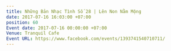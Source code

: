 ```yaml
---
title: Những Bản Nhạc Tình Số 28 | Lên Non Nằm Mộng
date: 2017-07-16 16:03:00 +07:00
position: 60
Event date: 2017-07-16 00:00:00 +07:00
Venue: Tranquil Cafe
Event URL: https://www.facebook.com/events/1393741540710711/
---
```


